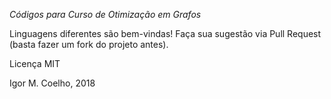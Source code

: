 _Códigos para Curso de Otimização em Grafos_

Linguagens diferentes são bem-vindas! Faça sua sugestão via Pull Request (basta fazer um fork do projeto antes).

Licença MIT

Igor M. Coelho, 2018
